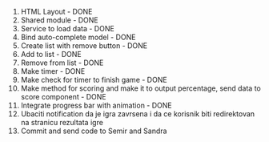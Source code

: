 1. HTML Layout - DONE
2. Shared module - DONE
3. Service to load data - DONE
4. Bind auto-complete model - DONE
5. Create list with remove button - DONE
6. Add to list - DONE
7. Remove from list - DONE
8. Make timer - DONE
9. Make check for timer to finish game - DONE
10. Make method for scoring and make it to output percentage, send data to score component - DONE
11. Integrate progress bar with animation - DONE
12. Ubaciti notification da je igra zavrsena i da ce korisnik biti redirektovan na stranicu rezultata igre
12. Commit and send code to Semir and Sandra
